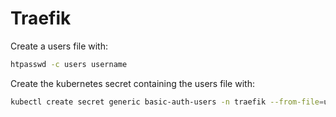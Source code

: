 # Traefik

Create a users file with:
```sh
htpasswd -c users username
```

Create the kubernetes secret containing the users file with:
```sh
kubectl create secret generic basic-auth-users -n traefik --from-file=users
```
